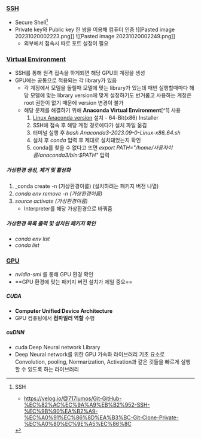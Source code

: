 ### [SSH](https://velog.io/@717lumos/Git-GitHub-%EC%82%AC%EC%9A%A9%EB%B2%952-SSH-%EC%9B%90%EA%B2%A9-%EC%A0%91%EC%86%8D%EA%B3%BC-Git-Clone-Private-%EC%A0%80%EC%9E%A5%EC%86%8C ) 

- Secure Shell[^0]
- Private key와 Public key 한 쌍을 이용해 컴퓨터 인증
![[Pasted image 20231020002223.png]]
	![[Pasted image 20231020002249.png]]
	- 외부에서 접속시 따로 포트 설정이 필요


### [Virtual Environment](https://teddylee777.github.io/python/anaconda-%EA%B0%80%EC%83%81%ED%99%98%EA%B2%BD%EC%84%A4%EC%A0%95-%ED%8C%81-%EA%B0%95%EC%A2%8C/)

- SSH를 통해 원격 접속을 하게되면 해당 GPU의 계정을 생성
- GPU에는 공통으로 적용되는 각 library가 있음
	- 각 계정에서 모델을 돌릴때 모델에 맞는 library가 있는데 매번 실행할때마다 해당 모델에 맞는 library version에 맞게 설정하기도 번거롭고 사용하는 계정은 root 권한이 없기 때문에 version 변경이 불가 
	- 해당 문제를 해결하기 위해 **Anaconda Virtual Environment**[^1] 사용
		1.  [Linux Anaconda version](https://www.anaconda.com/download#downloads) 설치  - 64-Bit(x86) Installer
		2. SSH에 접속 후 해당 계정 경로에다가 설치 파일 옮김  
		3. 터미널 실행 후 *bash Anaconda3-2023.09-0-Linux-x86_64.sh*
		4. 설치 후 *conda* 입력 후 제대로 설치돼었는지 확인
		5. conda를 찾을 수 없다고 뜨면 *export PATH="/home/사용자이름/anaconda3/bin:$PATH"*  입력

##### 가상환경 생성, 제거 및 활성화
1.  _conda create -n (가상환경이름) (설치하려는 패키지 버전 나열)
2. _conda env remove -n (가상환경이름)_
3.  _source activate (가상환경이름)_  
	- Interpreter를 해당 가상환경으로 바꿔줌

##### 가상환경 목록 출력 및 설치된 패키지 확인
- _conda env list_
- _conda list_


### [GPU](https://velog.io/@whattsup_kim/gpu%EA%B0%9C%EB%B0%9C%ED%99%98%EA%B2%BD%EA%B5%AC%EC%B6%95%ED%95%98%EA%B8%B0)

- _nvidia-smi_ 를 통해 GPU 환경 확인
- ==GPU 환경에 맞는 패키지 버전 설치가 제일 중요==
##### CUDA
- **Computer Unified Device Architecture**
- GPU 컴퓨팅에서 **컴파일러 역할** 수행

##### cuDNN
- cuda Deep Neural network Library
- Deep Neural network를 위한 GPU 가속화 라이브러리 기초 요소로 Convolution, pooling, Normarization, Activation과 같은 것들을 빠르게 실행할 수 있도록 하는 라이브러리

















[^0]: SSH
	- https://velog.io/@717lumos/Git-GitHub-%EC%82%AC%EC%9A%A9%EB%B2%952-SSH-%EC%9B%90%EA%B2%A9-%EC%A0%91%EC%86%8D%EA%B3%BC-Git-Clone-Private-%EC%A0%80%EC%9E%A5%EC%86%8C 


